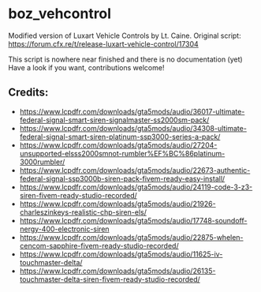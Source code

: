 # boz_vehcontrol
Modified version of Luxart Vehicle Controls by Lt. Caine.
Original script: https://forum.cfx.re/t/release-luxart-vehicle-control/17304

This script is nowhere near finished and there is no documentation (yet)
Have a look if you want, contributions welcome!

## Credits: 

- https://www.lcpdfr.com/downloads/gta5mods/audio/36017-ultimate-federal-signal-smart-siren-signalmaster-ss2000sm-pack/
- https://www.lcpdfr.com/downloads/gta5mods/audio/34308-ultimate-federal-signal-smart-siren-platinum-ssp3000-series-a-pack/
- https://www.lcpdfr.com/downloads/gta5mods/audio/27204-unsupported-elsss2000smnot-rumbler%EF%BC%86platinum-3000rumbler/
- https://www.lcpdfr.com/downloads/gta5mods/audio/22673-authentic-federal-signal-ssp3000b-siren-pack-fivem-ready-easy-install/
- https://www.lcpdfr.com/downloads/gta5mods/audio/24119-code-3-z3-siren-fivem-ready-studio-recorded/
- https://www.lcpdfr.com/downloads/gta5mods/audio/21926-charleszinkeys-realistic-chp-siren-els/
- https://www.lcpdfr.com/downloads/gta5mods/audio/17748-soundoff-nergy-400-electronic-siren
- https://www.lcpdfr.com/downloads/gta5mods/audio/22875-whelen-cencom-sapphire-fivem-ready-studio-recorded/
- https://www.lcpdfr.com/downloads/gta5mods/audio/11625-iv-touchmaster-delta/
- https://www.lcpdfr.com/downloads/gta5mods/audio/26135-touchmaster-delta-siren-fivem-ready-studio-recorded/